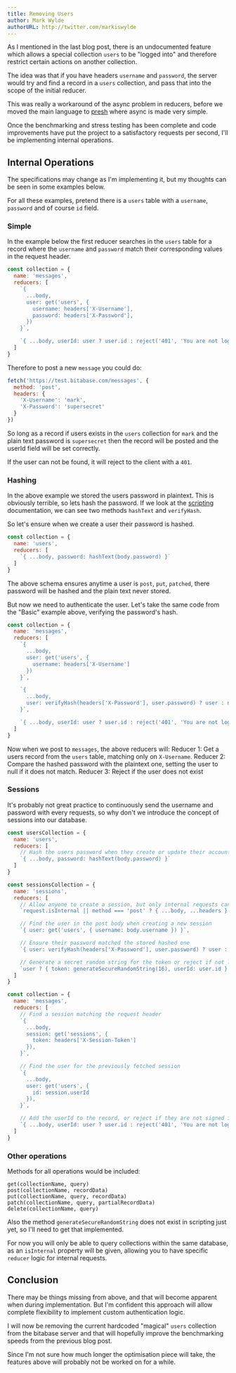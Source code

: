 ```yaml
---
title: Removing Users
author: Mark Wylde
authorURL: http://twitter.com/markiswylde
---
```


As I mentioned in the last blog post, there is an undocumented feature which allows a special
collection `users` to be "logged into" and therefore restrict certain actions on another collection.

The idea was that if you have headers `username` and `password`, the server would try and find a record
in a `users` collection, and pass that into the scope of the initial reducer.

This was really a workaround of the async problem in reducers, before we moved the main language to
[presh](https://github.com/korynunn/presh) where async is made very simple.

Once the benchmarking and stress testing has been complete and code improvements have put the project
to a satisfactory requests per second, I'll be implementing internal operations.

## Internal Operations
The specifications may change as I'm implementing it, but my thoughts can be seen in some examples below.

For all these examples, pretend there is a `users` table with a `username`, `password` and of course `id` field.

### Simple
In the example below the first reducer searches in the `users` table for a record where the `username` and `password`
match their corresponding values in the request header.

```javascript
const collection = {
  name: 'messages',
  reducers: [
    `{
      ...body,
      user: get('users', {
        username: headers['X-Username'],
        password: headers['X-Password'],
      })
    }`,

    `{ ...body, userId: user ? user.id : reject('401', 'You are not logged in') }`
  ]
}
```

Therefore to post a new `message` you could do:

```javascript
fetch('https://test.bitabase.com/messages', {
  method: 'post',
  headers: {
    'X-Username': 'mark',
    'X-Password': 'supersecret'
  }
})
```

So long as a record if users exists in the `users` collection for `mark` and the plain text password
is `supersecret` then the record will be posted and the userId field will be set correctly.

If the user can not be found, it will reject to the client with a `401`.

### Hashing
In the above example we stored the users password in plaintext. This is obviously terrible, so lets
hash the password. If we look at the [scripting](https://docs.bitabase.com/docs/api/scripting)
documentation, we can see two methods `hashText` and `verifyHash`.

So let's ensure when we create a user their password is hashed.

```javascript
const collection = {
  name: 'users',
  reducers: [
    `{ ...body, password: hashText(body.password) }`
  ]
}
```

The above schema ensures anytime a user is `post`, `put`, `patched`, there password will be hashed and
the plain text never stored.

But now we need to authenticate the user. Let's take the same code from the "Basic" example above,
verifying the password's hash.

```javascript
const collection = {
  name: 'messages',
  reducers: [
    `{
      ...body,
      user: get('users', {
        username: headers['X-Username']
      })
    }`,

    `{
      ...body,
      user: verifyHash(headers['X-Password'], user.password) ? user : null
    }`,

    `{ ...body, userId: user ? user.id : reject('401', 'You are not logged in') }`
  ]
}
```

Now when we post to `messages`, the above reducers will:
Reducer 1: Get a users record from the `users` table, matching only on `X-Username`.
Reducer 2: Compare the hashed password with the plaintext one, setting the user to null if it does not match.
Reducer 3: Reject if the user does not exist

### Sessions
It's probably not great practice to continuously send the username and password with every requests, so why
don't we introduce the concept of sessions into our database.

```javascript
const usersCollection = {
  name: 'users',
  reducers: [
    // Hash the users password when they create or update their account
    `{ ...body, password: hashText(body.password) }`
  ]
}

const sessionsCollection = {
  name: 'sessions',
  reducers: [
    // Allow anyone to create a session, but only internal requests can get and list
    `request.isInternal || method === 'post' ? { ...body, ...headers } : reject('403', 'Forbidden')`,

    // Find the user in the post body when creating a new session
    `{ user: get('users', { username: body.username }) }`,

    // Ensure their password matched the stored hashed one
    `{ user: verifyHash(headers['X-Password'], user.password) ? user : null }`,

    // Generate a secret random string for the token or reject if not logged in
    `user ? { token: generateSecureRandomString(16), userId: user.id } : reject('401', 'You are not logged in') }`
  ]
}
```

```javascript
const collection = {
  name: 'messages',
  reducers: [
    // Find a session matching the request header
    `{
      ...body,
      session: get('sessions', {
        token: headers['X-Session-Token']
      }),
    }`,

    // Find the user for the previously fetched session
    `{
      ...body,
      user: get('users', {
        id: session.userId
      }),
    }`,

    // Add the userId to the record, or reject if they are not signed in
    `{ ...body, userId: user ? user.id : reject('401', 'You are not logged in') }`
  ]
}
```

### Other operations
Methods for all operations would be included:

```
get(collectionName, query)
post(collectionName, recordData)
put(collectionName, query, recordData)
patch(collectionName, query, partialRecordData)
delete(collectionName, query)
```

Also the method `generateSecureRandomString` does not exist in scripting just yet, so I'll need to
get that implemented.

For now you will only be able to query collections within the same database, as an `isInternal` property
will be given, allowing you to have specific `reducer` logic for internal requests.

## Conclusion
There may be things missing from above, and that will become apparent when during implementation. But
I'm confident this approach will allow complete flexibility to implement custom authentication logic.

I will now be removing the current hardcoded "magical" `users` collection from the bitabase server and
that will hopefully improve the benchmarking speeds from the previous blog post.

Since I'm not sure how much longer the optimisation piece will take, the features above will probably
not be worked on for a while.
